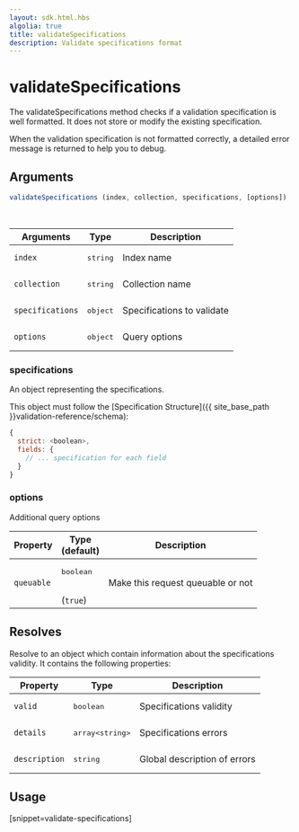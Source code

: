 ```yaml
---
layout: sdk.html.hbs
algolia: true
title: validateSpecifications
description: Validate specifications format
---
```


# validateSpecifications

The validateSpecifications method checks if a validation specification is well formatted. It does not store or modify the existing specification.

When the validation specification is not formatted correctly, a detailed error message is returned to help you to debug.

## Arguments

```javascript
validateSpecifications (index, collection, specifications, [options])
```

<br/>

| Arguments    | Type    | Description |
|--------------|---------|-------------|
| ``index`` | <pre>string</pre> | Index name    |
| ``collection`` | <pre>string</pre> | Collection name    |
| ``specifications`` | <pre>object</pre> | Specifications to validate  |
| ``options`` | <pre>object</pre> | Query options    |

### specifications

An object representing the specifications.

This object must follow the [Specification Structure]({{ site_base_path }}validation-reference/schema):

```js
{
  strict: <boolean>,
  fields: {
    // ... specification for each field
  }
}
```

### options

Additional query options

| Property     | Type<br/>(default)    | Description   |
| -------------- | --------- | ------------- |
|  `queuable`  |  <pre>boolean</pre> <br/>(`true`) |  Make this request queuable or not  |

## Resolves

Resolve to an object which contain information about the specifications validity.
It contains the following properties:

| Property    | Type    | Description |
|--------------|---------|-------------|
| ``valid`` | <pre>boolean</pre> | Specifications validity   |
| ``details`` | <pre>array&lt;string&gt;</pre> | Specifications errors    |
| ``description`` | <pre>string</pre> | Global description of errors    |

## Usage

[snippet=validate-specifications]

